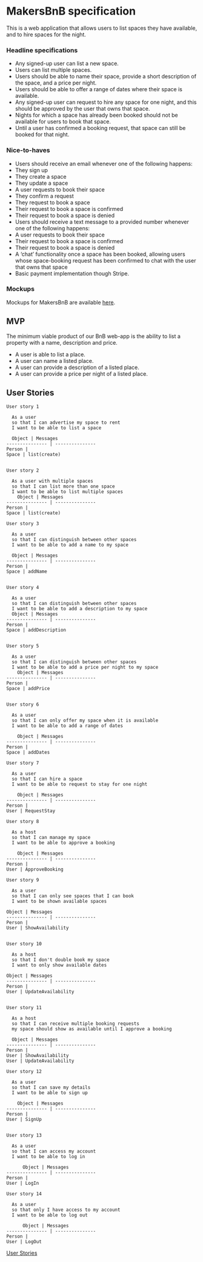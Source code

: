 # MakersBnB specification

This is a web application that allows users to list spaces they have available, and to hire spaces for the night.

### Headline specifications

- Any signed-up user can list a new space.
- Users can list multiple spaces.
- Users should be able to name their space, provide a short description of the space, and a price per night.
- Users should be able to offer a range of dates where their space is available.
- Any signed-up user can request to hire any space for one night, and this should be approved by the user that owns that space.
- Nights for which a space has already been booked should not be available for users to book that space.
- Until a user has confirmed a booking request, that space can still be booked for that night.

### Nice-to-haves

- Users should receive an email whenever one of the following happens:
 - They sign up
 - They create a space
 - They update a space
 - A user requests to book their space
 - They confirm a request
 - They request to book a space
 - Their request to book a space is confirmed
 - Their request to book a space is denied
- Users should receive a text message to a provided number whenever one of the following happens:
 - A user requests to book their space
 - Their request to book a space is confirmed
 - Their request to book a space is denied
- A ‘chat’ functionality once a space has been booked, allowing users whose space-booking request has been confirmed to chat with the user that owns that space
- Basic payment implementation though Stripe.

### Mockups

Mockups for MakersBnB are available [here](https://github.com/makersacademy/course/blob/main/makersbnb/makers_bnb_images/MakersBnB_mockups.pdf).

## MVP

The minimum viable product of our BnB web-app is the ability to list a property with a name, description and price.

- A user is able to list a place.
- A user can name a listed place.
- A user can provide a description of a listed place.
- A user can provide a price per night of a listed place.

## User Stories

```
User story 1

  As a user
  so that I can advertise my space to rent
  I want to be able to list a space

  Object | Messages
--------------- | ---------------
Person |
Space | list(create)


User story 2

  As a user with multiple spaces
  so that I can list more than one space
  I want to be able to list multiple spaces
    Object | Messages
--------------- | ---------------
Person |
Space | list(create)

User story 3

  As a user
  so that I can distinguish between other spaces
  I want to be able to add a name to my space

  Object | Messages
--------------- | ---------------
Person |
Space | addName


User story 4

  As a user
  so that I can distinguish between other spaces
  I want to be able to add a description to my space
  Object | Messages
--------------- | ---------------
Person |
Space | addDescription


User story 5

  As a user
  so that I can distinguish between other spaces
  I want to be able to add a price per night to my space
    Object | Messages
--------------- | ---------------
Person |
Space | addPrice


User story 6

  As a user
  so that I can only offer my space when it is available
  I want to be able to add a range of dates 

    Object | Messages
--------------- | ---------------
Person |
Space | addDates

User story 7

  As a user 
  so that I can hire a space
  I want to be able to request to stay for one night

    Object | Messages
--------------- | ---------------
Person |
User | RequestStay

User story 8

  As a host 
  so that I can manage my space
  I want to be able to approve a booking

    Object | Messages
--------------- | ---------------
Person |
User | ApproveBooking

User story 9

  As a user
  so that I can only see spaces that I can book
  I want to be shown available spaces

Object | Messages
--------------- | ---------------
Person |
User | ShowAvailability


User story 10

  As a host
  so that I don't double book my space
  I want to only show available dates

Object | Messages
--------------- | ---------------
Person |
User | UpdateAvailability


User story 11

  As a host
  so that I can receive multiple booking requests
  my space should show as available until I approve a booking

  Object | Messages
--------------- | ---------------
Person |
User | ShowAvailability
User | UpdateAvailability

User story 12

  As a user
  so that I can save my details
  I want to be able to sign up

    Object | Messages
--------------- | ---------------
Person |
User | SignUp


User story 13

  As a user
  so that I can access my account
  I want to be able to log in

      Object | Messages
--------------- | ---------------
Person |
User | LogIn

User story 14

  As a user
  so that only I have access to my account
  I want to be able to log out

      Object | Messages
--------------- | ---------------
Person |
User | LogOut
  ```

[User Stories](https://github.com/nelsonclaire/chitter-challenge/blob/master/public/user_stories.png)

